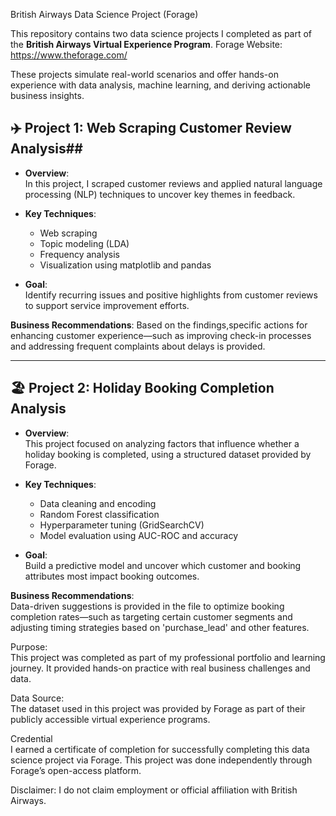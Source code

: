 British Airways Data Science Project (Forage)

This repository contains two data science projects I completed as part of the **British Airways Virtual Experience Program**.
Forage Website: https://www.theforage.com/

These projects simulate real-world scenarios and offer hands-on experience with data analysis, machine learning, and deriving actionable business insights.

## ✈️ Project 1: Web Scraping Customer Review Analysis##

- **Overview**:  
  In this project, I scraped customer reviews and applied natural language processing (NLP) techniques to uncover key themes in feedback.
  
- **Key Techniques**:
  - Web scraping
  - Topic modeling (LDA)
  - Frequency analysis
  - Visualization using matplotlib and pandas

- **Goal**:  
  Identify recurring issues and positive highlights from customer reviews to support service improvement efforts.

**Business Recommendations**:
  Based on the findings,specific actions for enhancing customer experience—such as improving check-in processes and addressing frequent complaints about delays is provided.

---
## 🏖️ Project 2: Holiday Booking Completion Analysis

- **Overview**:  
  This project focused on analyzing factors that influence whether a holiday booking is completed, using a structured dataset provided by Forage.
  
- **Key Techniques**:
  - Data cleaning and encoding
  - Random Forest classification
  - Hyperparameter tuning (GridSearchCV)
  - Model evaluation using AUC-ROC and accuracy

- **Goal**:  
  Build a predictive model and uncover which customer and booking attributes most impact booking outcomes.
  
**Business Recommendations**:  
  Data-driven suggestions is provided in the file to optimize booking completion rates—such as targeting certain customer segments and adjusting timing strategies based on 'purchase_lead' and      other features.
 
Purpose:  
This project was completed as part of my professional portfolio and learning journey. It provided hands-on practice with real business challenges and data.

Data Source:  
The dataset used in this project was provided by Forage as part of their publicly accessible virtual experience programs.

Credential  
I earned a certificate of completion for successfully completing this data science project via Forage.
This project was done independently through Forage’s open-access platform.

Disclaimer: I do not claim employment or official affiliation with British Airways.

